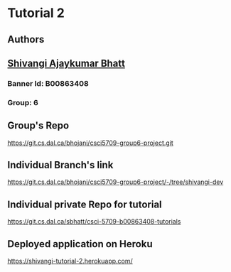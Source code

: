 # Tutorial 2

## Authors

## [Shivangi Ajaykumar Bhatt](sh224186@dal.ca)

### Banner Id: B00863408

### Group: 6

## Group's Repo

https://git.cs.dal.ca/bhojani/csci5709-group6-project.git

## Individual Branch's link

https://git.cs.dal.ca/bhojani/csci5709-group6-project/-/tree/shivangi-dev

## Individual private Repo for tutorial

https://git.cs.dal.ca/sbhatt/csci-5709-b00863408-tutorials

## Deployed application on Heroku

https://shivangi-tutorial-2.herokuapp.com/
